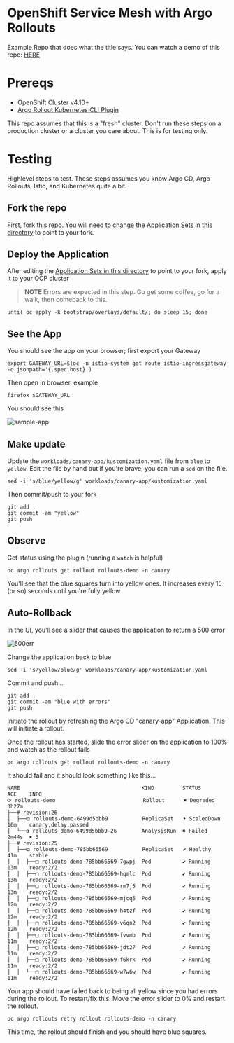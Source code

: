 # OpenShift Service Mesh with Argo Rollouts

Example Repo that does what the title says. You can watch a demo of this repo: [HERE](https://youtu.be/xURFbR7zNIE?si=OZH4QmMFsTfWW3Py)

# Prereqs

* OpenShift Cluster v4.10+
* [Argo Rollout Kubernetes CLI Plugin](https://argoproj.github.io/argo-rollouts/installation/#kubectl-plugin-installation)

This repo assumes that this is a "fresh" cluster. Don't run these steps on a production cluster or a cluster you care about. This is for testing only.

# Testing

Highlevel steps to test. These steps assumes you know Argo CD, Argo Rollouts, Istio, and Kubernetes quite a bit.

## Fork the repo

First, fork this repo. You will need to change the [Application Sets in this directory](components/applicationsets) to point to your fork.

## Deploy the Application

After editing the [Application Sets in this directory](components/applicationsets)  to point to your fork, apply it to your OCP cluster

> **NOTE** Errors are expected in this step. Go get some coffee, go for a walk, then comeback to this.

```shell
until oc apply -k bootstrap/overlays/default/; do sleep 15; done
```

## See the App

You should see the app on your browser; first export your Gateway

```shell
export GATEWAY_URL=$(oc -n istio-system get route istio-ingressgateway -o jsonpath='{.spec.host}')
```

Then open in browser, example

```shell
firefox $GATEWAY_URL
```

You should see this

![sample-app](https://i.ibb.co/G2gY1b5/sample-app.png)

## Make update

Update the `workloads/canary-app/kustomization.yaml` file from `blue` to `yellow`. Edit the file by hand but if you're brave, you can run a `sed` on the file.

```shell
sed -i 's/blue/yellow/g' workloads/canary-app/kustomization.yaml
```

Then commit/push to your fork

```shell
git add .
git commit -am "yellow"
git push
```

## Observe

Get status using the plugin (running a `watch` is helpful)

```shell
oc argo rollouts get rollout rollouts-demo -n canary
```

You'll see that the blue squares turn into yellow ones. It increases every 15 (or so) seconds until you're fully yellow

## Auto-Rollback

In the UI, you'll see a slider that causes the application to return a 500 error

![500err](https://i.ibb.co/LzzWqX4/witherr.jpg)

Change the application back to blue

```shell
sed -i 's/yellow/blue/g' workloads/canary-app/kustomization.yaml
```

Commit and push...

```shell
git add .
git commit -am "blue with errors"
git push
```

Initiate the rollout by refreshing the Argo CD "canary-app" Application. This will initiate a rollout.

Once the rollout has started, slide the error slider on the application to 100% and watch as the rollout fails

```shell
oc argo rollouts get rollout rollouts-demo -n canary
```

It should fail and it should look something like this...

```shell
NAME                                       KIND         STATUS        AGE    INFO
⟳ rollouts-demo                            Rollout      ✖ Degraded    3h27m  
├──# revision:26                                                             
│  ├──⧉ rollouts-demo-6499d5bbb9           ReplicaSet   • ScaledDown  16m    canary,delay:passed
│  └──α rollouts-demo-6499d5bbb9-26        AnalysisRun  ✖ Failed      2m44s  ✖ 3
├──# revision:25                                                             
│  ├──⧉ rollouts-demo-785bb66569           ReplicaSet   ✔ Healthy     41m    stable
│  │  ├──□ rollouts-demo-785bb66569-7gwpj  Pod          ✔ Running     13m    ready:2/2
│  │  ├──□ rollouts-demo-785bb66569-hqmlc  Pod          ✔ Running     13m    ready:2/2
│  │  ├──□ rollouts-demo-785bb66569-rm7j5  Pod          ✔ Running     13m    ready:2/2
│  │  ├──□ rollouts-demo-785bb66569-mjcq5  Pod          ✔ Running     12m    ready:2/2
│  │  ├──□ rollouts-demo-785bb66569-h4tzf  Pod          ✔ Running     12m    ready:2/2
│  │  ├──□ rollouts-demo-785bb66569-v6qn2  Pod          ✔ Running     12m    ready:2/2
│  │  ├──□ rollouts-demo-785bb66569-fvvmb  Pod          ✔ Running     11m    ready:2/2
│  │  ├──□ rollouts-demo-785bb66569-jdt27  Pod          ✔ Running     11m    ready:2/2
│  │  ├──□ rollouts-demo-785bb66569-f6krk  Pod          ✔ Running     11m    ready:2/2
│  │  └──□ rollouts-demo-785bb66569-w7w6w  Pod          ✔ Running     11m    ready:2/2
```

Your app should have failed back to being all yellow since you had errors during the rollout. To restart/fix this. Move the error slider to 0% and restart the rollout.

```shell
oc argo rollouts retry rollout rollouts-demo -n canary
```

This time, the rollout should finish and you should have blue squares.

